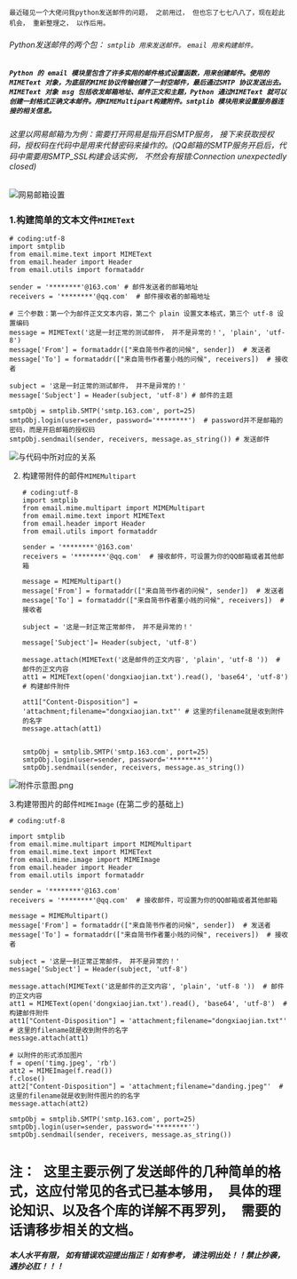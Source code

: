 `最近碰见一个大佬问我python发送邮件的问题， 之前用过， 但也忘了七七八八了，现在趁此机会， 重新整理之， 以作后用。`　

######  Python发送邮件的两个包： `smtplib 用来发送邮件。`  `email 用来构建邮件。`
 #####  `Python 的 email 模块里包含了许多实用的邮件格式设置函数，用来创建邮件。使用的 MIMEText 对象，为底层的MIME协议传输创建了一封空邮件，最后通过SMTP 协议发送出去。 MIMEText 对象 msg 包括收发邮箱地址、邮件正文和主题，Python 通过MIMEText 就可以创建一封格式正确文本邮件。用MIMEMultipart构建附件。smtplib 模块用来设置服务器连接的相关信息。`

###### 这里以网易邮箱为为例：需要打开网易是指开启SMTP服务， 接下来获取授权码，授权码在代码中是用来代替密码来操作的。(QQ邮箱的SMTP服务开启后，代码中需要用SMTP_SSL构建会话实例， 不然会有报错:Connection unexpectedly closed)

![网易邮箱设置](https://upload-images.jianshu.io/upload_images/11227136-b86174158716229c.png?imageMogr2/auto-orient/strip%7CimageView2/2/w/1240)

### 1.构建简单的文本文件`MIMEText`

    # coding:utf-8
    import smtplib
    from email.mime.text import MIMEText
    from email.header import Header
    from email.utils import formataddr

    sender = '********'@163.com' # 邮件发送者的邮箱地址
    receivers = '********'@qq.com'  # 邮件接收者的邮箱地址

    # 三个参数：第一个为邮件正文文本内容，第二个 plain 设置文本格式，第三个 utf-8 设置编码
    message = MIMEText('这是一封正常的测试邮件， 并不是异常的！', 'plain', 'utf-8')
    message['From'] = formataddr(["来自简书作者的问候", sender])  # 发送者
    message['To'] = formataddr(["来自简书作者董小贱的问候", receivers])  # 接收者

    subject = '这是一封正常的测试邮件， 并不是异常的！'
    message['Subject'] = Header(subject, 'utf-8') # 邮件的主题

    smtpObj = smtplib.SMTP('smtp.163.com', port=25)
    smtpObj.login(user=sender, password='********')  # password并不是邮箱的密码，而是开启邮箱的授权码
    smtpObj.sendmail(sender, receivers, message.as_string()) # 发送邮件


![与代码中所对应的关系](https://upload-images.jianshu.io/upload_images/11227136-fb0bbefe490b5060.png?imageMogr2/auto-orient/strip%7CimageView2/2/w/1240)

2. 构建带附件的邮件`MIMEMultipart` 

       # coding:utf-8
       import smtplib
       from email.mime.multipart import MIMEMultipart
       from email.mime.text import MIMEText
       from email.header import Header
       from email.utils import formataddr

       sender = '********'@163.com'
       receivers = '********'@qq.com'  # 接收邮件，可设置为你的QQ邮箱或者其他邮箱

       message = MIMEMultipart()
       message['From'] = formataddr(["来自简书作者的问候", sender])  # 发送者
       message['To'] = formataddr(["来自简书作者董小贱的问候", receivers])  # 接收者

       subject = '这是一封正常正常邮件， 并不是异常的！'

       message['Subject']= Header(subject, 'utf-8')

       message.attach(MIMEText('这是邮件的正文内容', 'plain', 'utf-8 '))  # 邮件的正文内容
       att1 = MIMEText(open('dongxiaojian.txt').read(), 'base64', 'utf-8')  # 构建邮件附件

       att1["Content-Disposition"] = 'attachment;filename="dongxiaojian.txt"' # 这里的filename就是收到附件的名字
       message.attach(att1)


       smtpObj = smtplib.SMTP('smtp.163.com', port=25)
       smtpObj.login(user=sender, password='********'')
       smtpObj.sendmail(sender, receivers, message.as_string())

  ![附件示意图.png](https://upload-images.jianshu.io/upload_images/11227136-51aff298a34d883e.png?imageMogr2/auto-orient/strip%7CimageView2/2/w/1240)

3.构建带图片的邮件`MIMEImage`  (在第二步的基础上)

    # coding:utf-8

    import smtplib
    from email.mime.multipart import MIMEMultipart
    from email.mime.text import MIMEText
    from email.mime.image import MIMEImage
    from email.header import Header
    from email.utils import formataddr

    sender = '********'@163.com'
    receivers = '********'@qq.com'  # 接收邮件，可设置为你的QQ邮箱或者其他邮箱

    message = MIMEMultipart()
    message['From'] = formataddr(["来自简书作者的问候", sender])  # 发送者
    message['To'] = formataddr(["来自简书作者董小贱的问候", receivers])  # 接收者

    subject = '这是一封正常正常邮件， 并不是异常的！'
    message['Subject'] = Header(subject, 'utf-8')

    message.attach(MIMEText('这是邮件的正文内容', 'plain', 'utf-8 '))  # 邮件的正文内容
    att1 = MIMEText(open('dongxiaojian.txt').read(), 'base64', 'utf-8')  # 构建邮件附件
    att1["Content-Disposition"] = 'attachment;filename="dongxiaojian.txt"'  # 这里的filename就是收到附件的名字
    message.attach(att1)

    # 以附件的形式添加图片
    f = open('timg.jpeg', 'rb')
    att2 = MIMEImage(f.read()) 
    f.close()
    att2["Content-Disposition"] = 'attachment;filename="danding.jpeg"'  # 这里的filename就是收到附件图片的的名字
    message.attach(att2)

    smtpObj = smtplib.SMTP('smtp.163.com', port=25)
    smtpObj.login(user=sender, password='********'')
    smtpObj.sendmail(sender, receivers, message.as_string())



# `注： 这里主要示例了发送邮件的几种简单的格式，这应付常见的各式已基本够用， 具体的理论知识、以及各个库的详解不再罗列， 需要的话请移步相关的文档。`

####  *本人水平有限， 如有错误欢迎提出指正！如有参考， 请注明出处！！禁止抄袭，遇抄必肛！！！*











